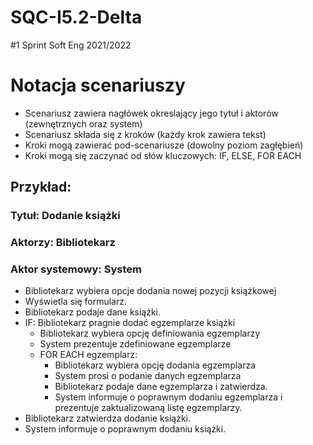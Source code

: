 # SQC-I5.2-Delta
#1 Sprint Soft Eng 2021/2022

# Notacja scenariuszy
* Scenariusz zawiera nagłówek okreslający jego tytuł i aktorów (zewnętrznych oraz system)
* Scenariusz składa się z kroków (każdy krok zawiera tekst)
* Kroki mogą zawierać pod-scenariusze (dowolny poziom zagłębień)
* Kroki mogą się zaczynać od słów kluczowych: IF, ELSE, FOR EACH

## Przykład:
### Tytuł: Dodanie książki
### Aktorzy:  Bibliotekarz
### Aktor systemowy: System

* Bibliotekarz wybiera opcje dodania nowej pozycji książkowej
* Wyświetla się formularz.
* Bibliotekarz podaje dane książki.
* IF: Bibliotekarz pragnie dodać egzemplarze książki
    * Bibliotekarz wybiera opcję definiowania egzemplarzy
    * System prezentuje zdefiniowane egzemplarze
    * FOR EACH egzemplarz:
        * Bibliotekarz wybiera opcję dodania egzemplarza
        * System prosi o podanie danych egzemplarza
        * Bibliotekarz podaje dane egzemplarza i zatwierdza.
        * System informuje o poprawnym dodaniu egzemplarza i prezentuje zaktualizowaną listę egzemplarzy.
* Bibliotekarz zatwierdza dodanie książki.
* System informuje o poprawnym dodaniu książki.